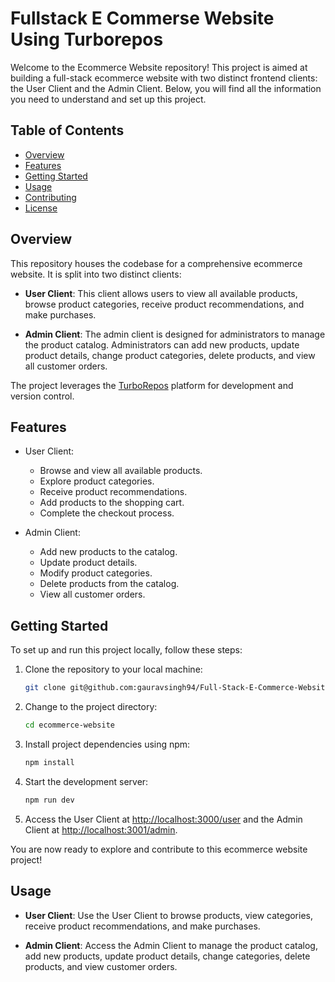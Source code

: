 # Fullstack E Commerse Website Using Turborepos

Welcome to the Ecommerce Website repository! This project is aimed at building a full-stack ecommerce website with two distinct frontend clients: the User Client and the Admin Client. Below, you will find all the information you need to understand and set up this project.

## Table of Contents
- [Overview](#overview)
- [Features](#features)
- [Getting Started](#getting-started)
- [Usage](#usage)
- [Contributing](#contributing)
- [License](#license)

## Overview

This repository houses the codebase for a comprehensive ecommerce website. It is split into two distinct clients:

- **User Client**: This client allows users to view all available products, browse product categories, receive product recommendations, and make purchases.

- **Admin Client**: The admin client is designed for administrators to manage the product catalog. Administrators can add new products, update product details, change product categories, delete products, and view all customer orders.

The project leverages the [TurboRepos](https://turborepos.example.com) platform for development and version control.

## Features

- User Client:
  - Browse and view all available products.
  - Explore product categories.
  - Receive product recommendations.
  - Add products to the shopping cart.
  - Complete the checkout process.

- Admin Client:
  - Add new products to the catalog.
  - Update product details.
  - Modify product categories.
  - Delete products from the catalog.
  - View all customer orders.

## Getting Started

To set up and run this project locally, follow these steps:

1. Clone the repository to your local machine:

   ```bash
   git clone git@github.com:gauravsingh94/Full-Stack-E-Commerce-Website-Monorepo.git
   ```

2. Change to the project directory:

   ```bash
   cd ecommerce-website
   ```

3. Install project dependencies using npm:

   ```bash
   npm install
   ```

4. Start the development server:

   ```bash
   npm run dev
   ```

5. Access the User Client at [http://localhost:3000/user](http://localhost:3000/user) and the Admin Client at [http://localhost:3001/admin](http://localhost:3000/admin).

You are now ready to explore and contribute to this ecommerce website project!

## Usage

- **User Client**: Use the User Client to browse products, view categories, receive product recommendations, and make purchases.

- **Admin Client**: Access the Admin Client to manage the product catalog, add new products, update product details, change categories, delete products, and view customer orders.

